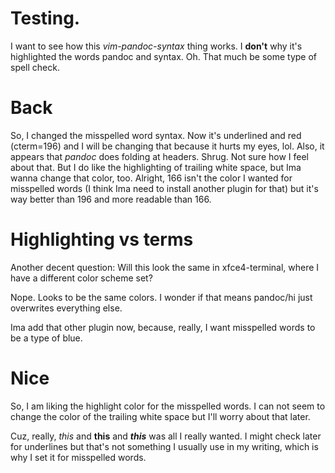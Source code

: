 # Testing.

I want to see how this _vim-pandoc-syntax_ thing works. I __don't__ why it's highlighted the words pandoc and syntax. Oh. That much be some type of spell check.

# Back

So, I changed the misspelled word syntax. Now it's underlined and red (cterm=196) and I will be changing that because it hurts my eyes, lol. 
Also, it appears that _pandoc_ does folding at headers. Shrug. Not sure how I feel about that. But I do like the highlighting of trailing white space, but Ima wanna change that color, too.
Alright, 166 isn't the color I wanted for misspelled words (I think Ima need to install another plugin for that) but it's way better than 196 and more readable than 166.

# Highlighting vs terms 

Another decent question: Will this look the same in xfce4-terminal, where I have a different color scheme set?

Nope. Looks to be the same colors. I wonder if that means pandoc/hi just overwrites everything else. 

Ima add that other plugin now, because, really, I want misspelled words to be a type of blue.

# Nice

So, I am liking the highlight color for the misspelled words. I can not seem to change the color of the trailing white space but I'll worry about that later. 

Cuz, really, _this_ and __this__ and ___this___ was all I really wanted. I might check later for underlines but that's not something I usually use in my writing, which is why I set it for misspelled words. 
